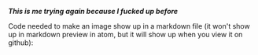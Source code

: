 ***This is me trying again because I fucked up before***

Code needed to make an image show up in a markdown file
(it won't show up in markdown preview in atom, but it will
show up when you view it on github):
